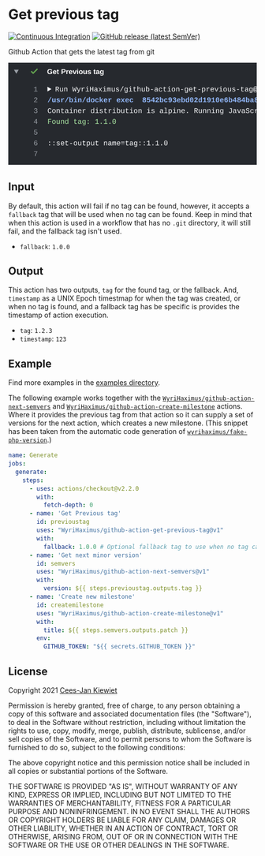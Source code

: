 # Get previous tag

[![Continuous Integration](https://github.com/WyriHaximus/github-action-get-previous-tag/actions/workflows/ci.yml/badge.svg)](https://github.com/WyriHaximus/github-action-get-previous-tag/actions/workflows/ci.yml)
[![GitHub release (latest SemVer)](https://img.shields.io/github/v/release/WyriHaximus/github-action-get-previous-tag?logo=github&sort=semver)](https://github.com/WyriHaximus/github-action-get-previous-tag/releases)


Github Action that gets the latest tag from git

![Example output showing this action in action](images/output.png)

## Input

By default, this action will fail if no tag can be found, however, it accepts a `fallback` tag that will be used when no 
tag can be found. Keep in mind that when this action is used in a workflow that has no `.git` directory, it will still 
fail, and the fallback tag isn't used.

* `fallback`: `1.0.0`

## Output

This action has two outputs, `tag` for the found tag, or the fallback. And, `timestamp` as a UNIX Epoch timestmap for 
when the tag was created, or when no tag is found, and a fallback tag has be specific is provides the timestamp of 
action execution.

* `tag`: `1.2.3`
* `timestamp`: `123`

## Example

Find more examples in the [examples directory](./examples/).

The following example works together with the [`WyriHaximus/github-action-next-semvers`](https://github.com/marketplace/actions/next-semvers) and [`WyriHaximus/github-action-create-milestone`](https://github.com/marketplace/actions/create-milestone) actions.
Where it provides the previous tag from that action so it can supply a set of versions for the next action, which creates a new milestone.
(This snippet has been taken from the automatic code generation of [`wyrihaximus/fake-php-version`](https://github.com/wyrihaximus/php-fake-php-version/).)

```yaml
name: Generate
jobs:
  generate:
    steps:
      - uses: actions/checkout@v2.2.0
        with:
          fetch-depth: 0
      - name: 'Get Previous tag'
        id: previoustag
        uses: "WyriHaximus/github-action-get-previous-tag@v1"
        with:
          fallback: 1.0.0 # Optional fallback tag to use when no tag can be found
      - name: 'Get next minor version'
        id: semvers
        uses: "WyriHaximus/github-action-next-semvers@v1"
        with:
          version: ${{ steps.previoustag.outputs.tag }}
      - name: 'Create new milestone'
        id: createmilestone
        uses: "WyriHaximus/github-action-create-milestone@v1"
        with:
          title: ${{ steps.semvers.outputs.patch }}
        env:
          GITHUB_TOKEN: "${{ secrets.GITHUB_TOKEN }}"
```

## License ##

Copyright 2021 [Cees-Jan Kiewiet](http://wyrihaximus.net/)

Permission is hereby granted, free of charge, to any person
obtaining a copy of this software and associated documentation
files (the "Software"), to deal in the Software without
restriction, including without limitation the rights to use,
copy, modify, merge, publish, distribute, sublicense, and/or sell
copies of the Software, and to permit persons to whom the
Software is furnished to do so, subject to the following
conditions:

The above copyright notice and this permission notice shall be
included in all copies or substantial portions of the Software.

THE SOFTWARE IS PROVIDED "AS IS", WITHOUT WARRANTY OF ANY KIND,
EXPRESS OR IMPLIED, INCLUDING BUT NOT LIMITED TO THE WARRANTIES
OF MERCHANTABILITY, FITNESS FOR A PARTICULAR PURPOSE AND
NONINFRINGEMENT. IN NO EVENT SHALL THE AUTHORS OR COPYRIGHT
HOLDERS BE LIABLE FOR ANY CLAIM, DAMAGES OR OTHER LIABILITY,
WHETHER IN AN ACTION OF CONTRACT, TORT OR OTHERWISE, ARISING
FROM, OUT OF OR IN CONNECTION WITH THE SOFTWARE OR THE USE OR
OTHER DEALINGS IN THE SOFTWARE.

